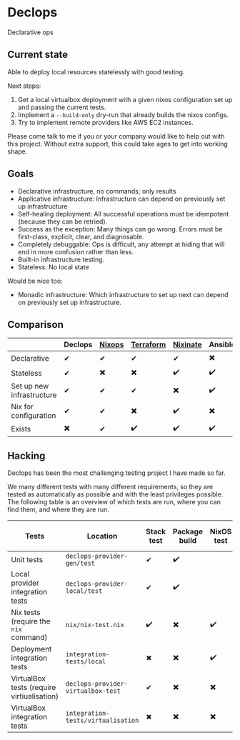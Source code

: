 # Declops

Declarative ops

## Current state

Able to deploy local resources statelessly with good testing.

Next steps:

1. Get a local virtualbox deployment with a given nixos configuration set up and passing the current tests.
2. Implement a `--build-only` dry-run that already builds the nixos configs.
3. Try to implement remote providers like AWS EC2 instances.

Please come talk to me if you or your company would like to help out with this project.
Without extra support, this could take ages to get into working shape.

## Goals

* Declarative infrastructure, no commands; only results
* Applicative infrastructure: Infrastructure can depend on previously set up infrastructure
* Self-healing deployment: All successful operations must be idempotent (because they can be retried).
* Success as the exception: Many things can go wrong. Errors must be first-class, explicit, clear, and diagnosable.
* Completely debuggable: Ops is difficult, any attempt at hiding that will end in more confusion rather than less.
* Built-in infrastructure testing.
* Stateless: No local state

Would be nice too:

* Monadic infrastructure: Which infrastructure to set up next can depend on previously set up infrastructure.

## Comparison

|                                            | Declops | [Nixops](https://github.com/NixOS/nixops)  | [Terraform](https://www.terraform.io/) | [Nixinate](https://github.com/MatthewCroughan/nixinate)  | Ansible | Puppet |
|--------------------------------------------|---------|---------|-----------|-----------|-------|-----|
| Declarative                                | ✔       | ✔       | ✔         | ✔         | ✖️     | ✖️   |
| Stateless                                  | ✔       | ✖️       | ✖️         | ✔️         | ✔️     | ✔️   |
| Set up new infrastructure                  | ✔       | ✔       | ✔         | ✖️         | ✔️     | ✔️   |
| Nix for configuration                      | ✔       | ✔       | ✖️         | ✔️         | ✖️     | ✖️   |
| Exists                                     | ✖️       | ✔       | ✔️         | ✔️         | ✔️     | ✔️   |

## Hacking

Declops has been the most challenging testing project I have made so far.

We many different tests with many different requirements, so they are tested as automatically as possible and with the least privileges possible.
The following table is an overview of which tests are run, where you can find them, and where they are run.

| Tests                                      | Location                              | Stack test | Package build | NixOS test | GitHub Actions CI | Manual Nix Script |
|--------------------------------------------|---------------------------------------|------------|---------------|------------|-------------------|-------------------|
| Unit tests                                 | `declops-provider-gen/test`           | ✔          | ✔️             |            | ✔️                 |                   |
| Local provider integration tests           | `declops-provider-local/test`         | ✔          | ✔️             |            | ✔️                 |                   |
| Nix tests (require the `nix` command)      | `nix/nix-test.nix`                    | ✔️          | ✖️             | ✔️          | ✖️                 |                   |
| Deployment integration tests               | `integration-tests/local`             | ✖          | ✖️             | ✔️          | ✖️                 |                   |
| VirtualBox tests (require virtiualisation) | `declops-provider-virtualbox-test`    | ✔          | ✖️             | ✖️          | ✖️                 | ✔                 |
| VirtualBox integration tests               | `integration-tests/virtualisation`    | ✖          | ✖️             | ✖️          | ✖️                 | ✔                 |
